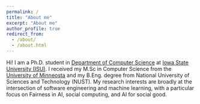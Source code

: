 ```yaml
---
permalink: /
title: "About me"
excerpt: "About me"
author_profile: true
redirect_from: 
  - /about/
  - /about.html
---
```


Hi! I am a Ph.D. student in [Department of Computer Science](https://www.cs.iastate.edu/) at [Iowa State University (ISU)](https://www.iastate.edu/). I received my M.Sc in Computer Science from the [University of Minneosta](https://www.d.umn.edu/) and my B.Eng. degree from National University of Sciences and Technology (NUST). My research interests are broadly at the intersection of software engineering and machine learning, with a particular focus on Fairness in AI, social computing, and AI for social good. 
